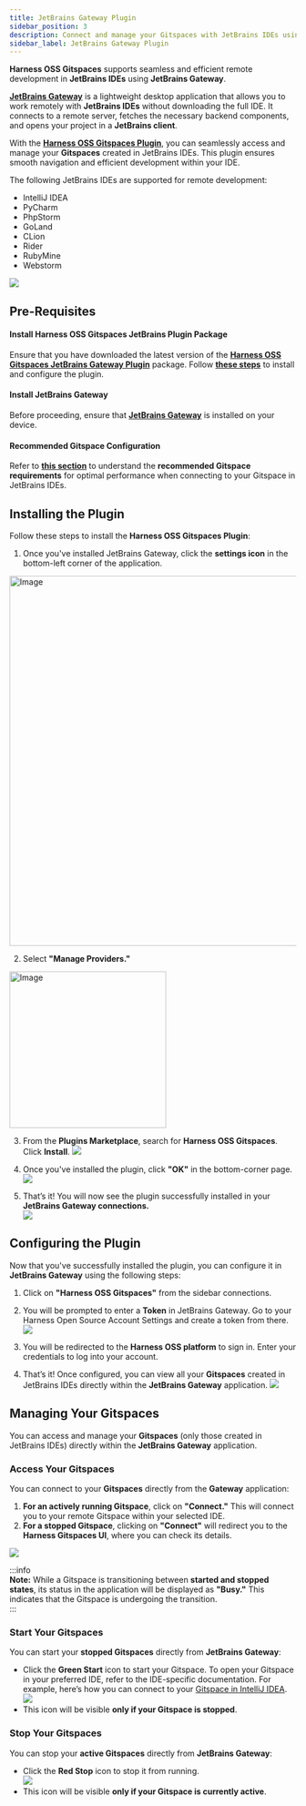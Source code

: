 ```yaml
---
title: JetBrains Gateway Plugin
sidebar_position: 3
description: Connect and manage your Gitspaces with JetBrains IDEs using the JetBrains Gateway Plugin. 
sidebar_label: JetBrains Gateway Plugin
---
```


**Harness OSS Gitspaces** supports seamless and efficient remote development in **JetBrains IDEs** using **JetBrains Gateway**. 

[**JetBrains Gateway**](https://www.jetbrains.com/remote-development/gateway/) is a lightweight desktop application that allows you to work remotely with **JetBrains IDEs** without downloading the full IDE. It connects to a remote server, fetches the necessary backend components, and opens your project in a **JetBrains client**.  

With the [**Harness OSS Gitspaces Plugin**](https://plugins.jetbrains.com/plugin/26595-harness-oss-gitspaces), you can seamlessly access and manage your **Gitspaces** created in JetBrains IDEs. This plugin ensures smooth navigation and efficient development within your IDE. 

The following JetBrains IDEs are supported for remote development:
- IntelliJ IDEA
- PyCharm
- PhpStorm
- GoLand
- CLion
- Rider
- RubyMine
- Webstorm

![](./static/manage-plugin-2.png)

## Pre-Requisites  

#### Install Harness OSS Gitspaces JetBrains Plugin Package 
Ensure that you have downloaded the latest version of the [**Harness OSS Gitspaces JetBrains Gateway Plugin**](https://plugins.jetbrains.com/plugin/26595-harness-oss-gitspaces) package. Follow [**these steps**](/docs/cloud-development-environments/ides/jetbrains-gateway#installing-the-plugin) to install and configure the plugin.

#### Install JetBrains Gateway  
Before proceeding, ensure that [**JetBrains Gateway**](https://www.jetbrains.com/remote-development/gateway/) is installed on your device.  

#### Recommended Gitspace Configuration  
Refer to [**this section**](/docs/cloud-development-environments/ides/intellij#recommended-gitspace-configuration) to understand the **recommended Gitspace requirements** for optimal performance when connecting to your Gitspace in JetBrains IDEs.  

## Installing the Plugin  

Follow these steps to install the **Harness OSS Gitspaces Plugin**:  

1. Once you've installed JetBrains Gateway, click the **settings icon** in the bottom-left corner of the application.  
<img width="650" alt="Image" src="https://github.com/user-attachments/assets/0d096cb6-8c08-4d6f-85da-33b2463e77f4" />

2. Select **"Manage Providers."**  
<img width="275" alt="Image" src="https://github.com/user-attachments/assets/636be358-a703-4eb6-a76d-b4e70c35949e" />

3. From the **Plugins Marketplace**, search for **Harness OSS Gitspaces**. Click **Install**. 
![](./static/hoss-plugin-3.png)

4. Once you've installed the plugin, click **"OK"** in the bottom-corner page. 
![](./static/hoss-plugin-2.png)

5. That’s it! You will now see the plugin successfully installed in your **JetBrains Gateway connections.**  
![](./static/hoss-gitspaces-plugin.png)
 


## Configuring the Plugin
Now that you've successfully installed the plugin, you can configure it in **JetBrains Gateway** using the following steps:  

1. Click on **"Harness OSS Gitspaces"** from the sidebar connections.  
2. You will be prompted to enter a **Token** in JetBrains Gateway. Go to your Harness Open Source Account Settings and create a token from there.  
![](./static/hoss-token.png)

3. You will be redirected to the **Harness OSS platform** to sign in. Enter your credentials to log into your account.  

4. That’s it! Once configured, you can view all your **Gitspaces** created in JetBrains IDEs directly within the **JetBrains Gateway** application. 
![](./static/configure-plugin-3.png)

## Managing Your Gitspaces  

You can access and manage your **Gitspaces** (only those created in JetBrains IDEs) directly within the **JetBrains Gateway** application.  

### Access Your Gitspaces  

You can connect to your **Gitspaces** directly from the **Gateway** application:  

1. **For an actively running Gitspace**, click on **"Connect."** This will connect you to your remote Gitspace within your selected IDE.  
2. **For a stopped Gitspace**, clicking on **"Connect"** will redirect you to the **Harness Gitspaces UI**, where you can check its details.  

![](./static/connect-plugin.png)

:::info  
**Note:** While a Gitspace is transitioning between **started and stopped states**, its status in the application will be displayed as **"Busy."** This indicates that the Gitspace is undergoing the transition.  
:::  

### Start Your Gitspaces  

You can start your **stopped Gitspaces** directly from **JetBrains Gateway**:  
- Click the **Green Start** icon to start your Gitspace.  To open your Gitspace in your preferred IDE, refer to the IDE-specific documentation. For example, here’s how you can connect to your [Gitspace in IntelliJ IDEA](/docs/cloud-development-environments/ides/intellij#open-the-gitspace-in-intellij).
![](./static/start-gitspace-plugin.png)
- This icon will be visible **only if your Gitspace is stopped**.  

### Stop Your Gitspaces  

You can stop your **active Gitspaces** directly from **JetBrains Gateway**:  
- Click the **Red Stop** icon to stop it from running.  
![](./static/stop-gitspace-plugin.png)
- This icon will be visible **only if your Gitspace is currently active**.  

